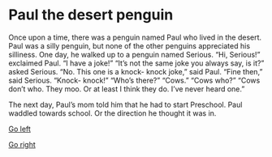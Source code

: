 # Paul the desert penguin 
Once upon a time, there was a penguin named Paul who lived in the desert. Paul was a silly penguin, but none of the other penguins appreciated his silliness. One day, he walked up to a penguin named Serious.
	“Hi, Serious!” exclaimed Paul. “I have a joke!” 
	“It’s not the same joke you always say, is it?” asked Serious.
	“No. This one  is a knock- knock joke,” said Paul.
	“Fine then,” said Serious.
“Knock- knock!”
“Who’s there?”
“Cows.”
“Cows who?”
“Cows don’t who. They moo. Or at least I think they do. I’ve never heard one.” 

The next day, Paul’s mom told him that he had to start Preschool. Paul waddled towards school. Or the direction he thought it was in. 

[Go left](Choice1.md)

[Go right](Choice2.md)



